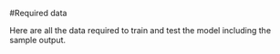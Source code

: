 #Required data

Here are all the data required to train and test the model including the sample output.

